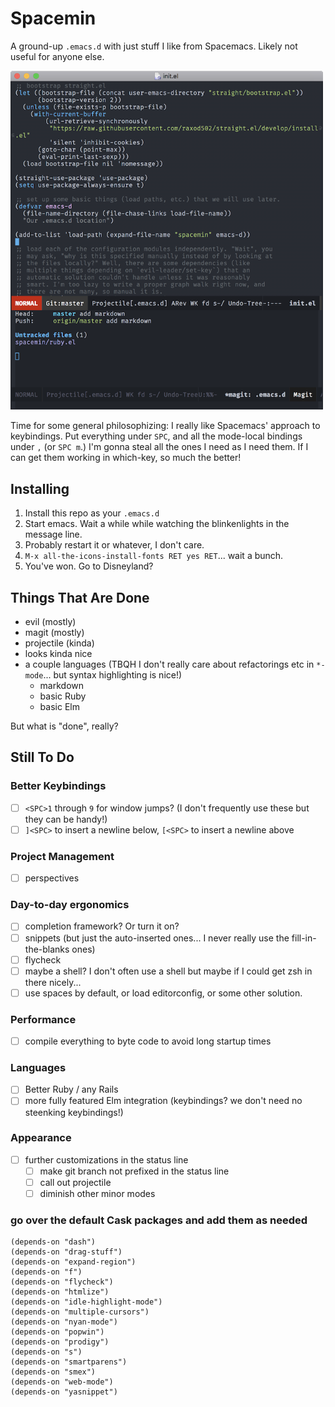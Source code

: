 # Spacemin

A ground-up `.emacs.d` with just stuff I like from Spacemacs.
Likely not useful for anyone else.

<img src="spacemin.png" width="500px" alt="screenshot of spacemin" style="text-align: center" />

Time for some general philosophizing: I really like Spacemacs' approach to keybindings.
Put everything under `SPC`, and all the mode-local bindings under `,` (or `SPC m`.)
I'm gonna steal all the ones I need as I need them.
If I can get them working in which-key, so much the better!

## Installing

1. Install this repo as your `.emacs.d`
2. Start emacs. Wait a while while watching the blinkenlights in the message line.
3. Probably restart it or whatever, I don't care.
4. `M-x all-the-icons-install-fonts RET yes RET`... wait a bunch.
5. You've won. Go to Disneyland?

## Things That Are Done

- evil (mostly)
- magit (mostly)
- projectile (kinda)
- looks kinda nice
- a couple languages (TBQH I don't really care about refactorings etc in `*-mode`... but syntax highlighting is nice!)
  - markdown
  - basic Ruby
  - basic Elm

But what is "done", really?

## Still To Do

### Better Keybindings

- [ ] `<SPC>1` through `9` for window jumps? (I don't frequently use these but they can be handy!)
- [ ] `]<SPC>` to insert a newline below, `[<SPC>` to insert a newline above

### Project Management

- [ ] perspectives

### Day-to-day ergonomics

- [ ] completion framework? Or turn it on?
- [ ] snippets (but just the auto-inserted ones... I never really use the fill-in-the-blanks ones)
- [ ] flycheck
- [ ] maybe a shell? I don't often use a shell but maybe if I could get zsh in there nicely...
- [ ] use spaces by default, or load editorconfig, or some other solution.

### Performance

- [ ] compile everything to byte code to avoid long startup times

### Languages

- [ ] Better Ruby / any Rails
- [ ] more fully featured Elm integration (keybindings? we don't need no steenking keybindings!)

### Appearance

- [ ] further customizations in the status line
	- [ ] make git branch not prefixed in the status line
	- [ ] call out projectile
	- [ ] diminish other minor modes

### go over the default Cask packages and add them as needed

```elisp
(depends-on "dash")
(depends-on "drag-stuff")
(depends-on "expand-region")
(depends-on "f")
(depends-on "flycheck")
(depends-on "htmlize")
(depends-on "idle-highlight-mode")
(depends-on "multiple-cursors")
(depends-on "nyan-mode")
(depends-on "popwin")
(depends-on "prodigy")
(depends-on "s")
(depends-on "smartparens")
(depends-on "smex")
(depends-on "web-mode")
(depends-on "yasnippet")
```
